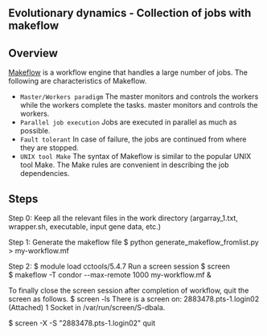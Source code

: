 
## Evolutionary dynamics - Collection of jobs with makeflow

## Overview

[Makeflow](http://ccl.cse.nd.edu/software/makeflow/) is a workflow engine that handles a large number
of jobs. The following are characteristics of Makeflow.

*    `Master/Workers paradigm`  The master monitors and controls the workers while the workers complete the tasks.
master monitors and controls the workers.
*    `Parallel job execution` Jobs are executed in parallel as much as possible.
*    `Fault tolerant` In case of failure, the jobs are continued from where they are stopped.
*    `UNIX tool Make` The syntax of Makeflow is similar to the popular UNIX tool Make. The Make rules are
convenient in describing the job dependencies.


## Steps 

Step 0: Keep all the relevant files in the work directory (argarray_1.txt, wrapper.sh, executable, input gene data, etc.)

 
Step 1: Generate the makeflow file
 $ python generate_makeflow_fromlist.py > my-workflow.mf

Step 2: 
  $ module load cctools/5.4.7
 Run a screen session
  $ screen  
  $ makeflow -T condor --max-remote 1000 my-workflow.mf &

 To finally close the screen session after completion of workflow, quit the screen as follows. 
  $ screen -ls 
There is a screen on:
        2883478.pts-1.login02   (Attached)
1 Socket in /var/run/screen/S-dbala.
 
  $ screen -X -S "2883478.pts-1.login02" quit

